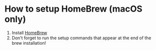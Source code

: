 # How to setup HomeBrew (macOS only)

1. Install [HomeBrew](https://brew.sh/)
1. Don't forget to run the setup commands that appear at the end of the brew installation!
